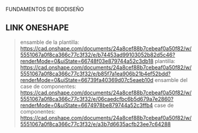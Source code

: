 FUNDAMENTOS DE BIODISEÑO

<h2> LINK ONESHAPE</h2>

> ensamble de la plantilla: https://cad.onshape.com/documents/24a8cef88b7cebeaf0a50f82/w/5551067a0f8ca366c77c3f32/e/b74453ad99103052b82d5c46?renderMode=0&uiState=66748f03e879744a52c3db18
> plantilla: https://cad.onshape.com/documents/24a8cef88b7cebeaf0a50f82/w/5551067a0f8ca366c77c3f32/e/b85f7a1ea906b21b4ef52bdd?renderMode=0&uiState=66739fa40369d07c5eaeb10d
> ensamble del case de componentes: https://cad.onshape.com/documents/24a8cef88b7cebeaf0a50f82/w/5551067a0f8ca366c77c3f32/e/06caedcfbc6b5d679a7e2860?renderMode=0&uiState=6674978be879744a52c3ffb4
> case de componentes: https://cad.onshape.com/documents/24a8cef88b7cebeaf0a50f82/w/5551067a0f8ca366c77c3f32/e/a3b7d6635acfb23ee7c64288 
